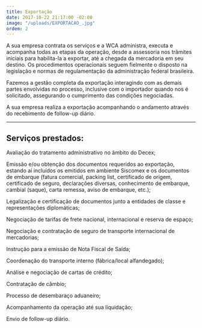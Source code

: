 ```yaml
---
title: Exportação
date: 2017-10-22 21:17:00 -02:00
image: "/uploads/EXPORTACAO_.jpg"
ordem: 2
---
```


A sua empresa contrata os serviços e a WCA administra, executa e acompanha todas as etapas da operação, desde a assessoria nos trâmites iniciais para habilita-la a  exportar, até a chegada da mercadoria em seu destino. Os procedimentos operacionais seguem fielmente o disposto na legislação e normas de regulamentação da administração federal brasileira.

Fazemos a gestão completa da exportação interagindo com as demais partes envolvidas no processo, inclusive com o importador quando nos é solicitado, assegurando o cumprimento das condições negociadas.

A sua empresa realiza a exportação acompanhando o andamento através do recebimento de follow-up diário.
 
---

## Serviços prestados:  

Avaliação do tratamento administrativo no âmbito do Decex;

Emissão e/ou obtenção dos documentos requeridos ao exportação, estando aí incluídos os emitidos em ambiente Siscomex e os documentos de embarque (fatura comercial, packing list, certificado de origem, certificado de seguro, declarações diversas, conhecimento de embarque, cambial (saque), carta remessa, aviso de embarque, etc.);

Legalização e certificação de documentos junto a entidades de classe e representações diplomáticas;

Negociação de tarifas de frete nacional, internacional e reserva de espaço;

Negociação e contratação de seguro de transporte internacional de mercadorias;

Instrução para a emissão de Nota Fiscal de Saída;

Coordenação do transporte interno (fábrica/local alfandegado);

Análise e negociação de cartas de crédito;

Contratação de câmbio;

Processo de desembaraço aduaneiro;

Acompanhamento da operação até sua liquidação;

Envio de follow-up diário.